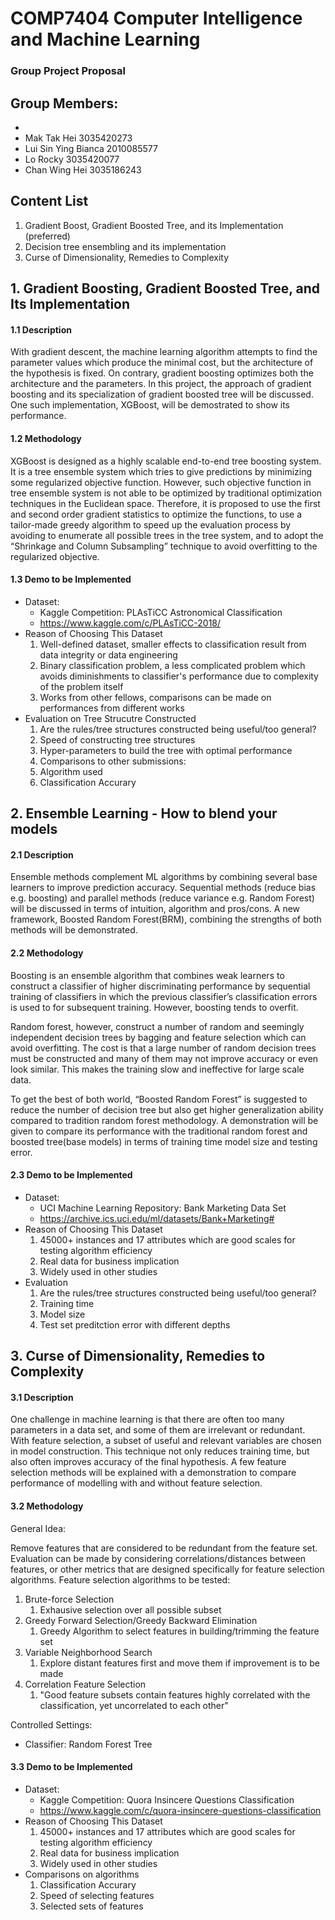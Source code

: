 # COMP7404 Computer Intelligence and Machine Learning

### Group Project Proposal

## Group Members:
* 
* Mak Tak Hei 3035420273
* Lui Sin Ying Bianca 2010085577
* Lo Rocky 3035420077
* Chan Wing Hei 3035186243


## Content List

1. Gradient Boost, Gradient Boosted Tree, and its Implementation (preferred)
2. Decision tree ensembling and its implementation
3. Curse of Dimensionality, Remedies to Complexity


## 1. Gradient Boosting, Gradient Boosted Tree, and Its Implementation
#### 1.1 Description

With gradient descent, the machine learning algorithm attempts to find the parameter values which produce the minimal cost, but the architecture of the hypothesis is fixed.  On contrary, gradient boosting optimizes both the architecture and the parameters.  In this project, the approach of gradient boosting and its specialization of gradient boosted tree will be discussed.  One such implementation, XGBoost, will be demostrated to show its performance.

#### 1.2 Methodology
XGBoost is designed as a highly scalable end-to-end tree boosting system. It is a tree ensemble system which tries to give predictions by minimizing some regularized objective function. However, such objective function in tree ensemble system is not able to be optimized by traditional optimization techniques in the Euclidean space. Therefore, it is proposed to use the first and second order gradient statistics to optimize the functions, to use a tailor-made greedy algorithm to speed up the evaluation process by avoiding to enumerate all possible trees in the tree system, and to adopt the “Shrinkage and Column Subsampling” technique to avoid overfitting to the regularized objective.

#### 1.3 Demo to be Implemented
* Dataset:
   * Kaggle Competition: PLAsTiCC Astronomical Classification
   * https://www.kaggle.com/c/PLAsTiCC-2018/
* Reason of Choosing This Dataset
    1) Well-defined dataset, smaller effects to classification result from data integrity or data engineering
    2) Binary classification problem, a less complicated problem which avoids diminishments to classifier's performance due to complexity of the problem itself
    3) Works from other fellows, comparisons can be made on performances from different works
* Evaluation on Tree Strucutre Constructed
    1) Are the rules/tree structures constructed being useful/too general?
    2) Speed of constructing tree structures 
    3) Hyper-parameters to build the tree with optimal performance
    4) Comparisons to other submissions:
    5) Algorithm used
    6) Classification Accurary

## 2. Ensemble Learning - How to blend your models
#### 2.1 Description

Ensemble methods complement ML algorithms by combining several base learners to improve prediction accuracy. Sequential methods (reduce bias e.g. boosting) and parallel methods (reduce variance e.g. Random Forest) will be discussed in terms of intuition, algorithm and pros/cons. A new framework, Boosted Random Forest(BRM), combining the strengths of both methods will be demonstrated.

#### 2.2 Methodology
Boosting is an ensemble algorithm that combines weak learners to construct a classifier of higher discriminating performance by sequential training of classifiers in which the previous classifier’s classification errors is used to for subsequent training. However, boosting tends to overfit.

Random forest, however, construct a number of random and seemingly independent decision trees by bagging and feature selection which can avoid overfitting. The cost is that a large number of random decision trees must be constructed and many of them may not improve accuracy or even look similar. This makes the training slow and ineffective for large scale data.

To get the best of both world, “Boosted Random Forest” is suggested to reduce the number of decision tree but also get higher generalization ability compared to tradition random forest methodology. A demonstration will be given to compare its performance with the traditional random forest and boosted tree(base models) in terms of training time model size and testing error.

#### 2.3 Demo to be Implemented
* Dataset:
   * UCI Machine Learning Repository: Bank Marketing Data Set
   * https://archive.ics.uci.edu/ml/datasets/Bank+Marketing#
* Reason of Choosing This Dataset
    1) 45000+ instances and 17 attributes which are good scales for testing algorithm efficiency
    2) Real data for business implication
    3) Widely used in other studies
* Evaluation
    1) Are the rules/tree structures constructed being useful/too general?
    2) Training time
    3) Model size
    4) Test set preditction error with different depths

## 3. Curse of Dimensionality, Remedies to Complexity
#### 3.1 Description

One challenge in machine learning is that there are often too many parameters in a data set, and some of them are irrelevant or redundant. With feature selection, a subset of useful and relevant variables are chosen in model construction. This technique not only reduces training time, but also often improves accuracy of the final hypothesis. A few feature selection methods will be explained with a demonstration to compare performance of modelling with and without feature selection.

#### 3.2 Methodology
General Idea:

Remove features that are considered to be redundant from the feature set. Evaluation can be made by considering correlations/distances between features, or other metrics that are designed specifically for feature selection algorithms. Feature selection algorithms to be tested:
 1. Brute-force Selection
     1. Exhausive selection over all possible subset
 2. Greedy Forward Selection/Greedy Backward Elimination
     1.  Greedy Algorithm to select features in building/trimming the feature set
 3. Variable Neighborhood Search
     1. Explore distant features first and move them if improvement is to be made
 4. Correlation Feature Selection
     1. "Good feature subsets contain features highly correlated with the classification, yet uncorrelated to each other"

Controlled Settings:
 * Classifier: Random Forest Tree

#### 3.3 Demo to be Implemented
* Dataset:
   * Kaggle Competition: Quora Insincere Questions Classification
   * https://www.kaggle.com/c/quora-insincere-questions-classification
* Reason of Choosing This Dataset
    1) 45000+ instances and 17 attributes which are good scales for testing algorithm efficiency
    2) Real data for business implication
    3) Widely used in other studies
* Comparisons on algorithms
    1) Classification Accurary
    2) Speed of selecting features
    3) Selected sets of features
